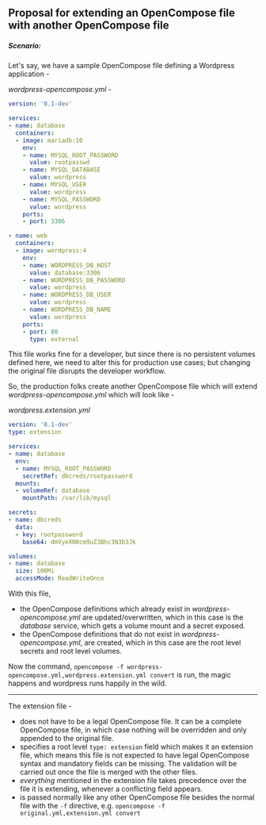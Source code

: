 ## Proposal for extending an OpenCompose file with another OpenCompose file

##### Scenario:

Let's say, we have a sample OpenCompose file defining a Wordpress application -

_wordpress-opencompose.yml_ -
```yaml
version: '0.1-dev'

services:
- name: database
  containers:
  - image: mariadb:10
    env:
    - name: MYSQL_ROOT_PASSWORD
      value: rootpasswd
    - name: MYSQL_DATABASE
      value: wordpress
    - name: MYSQL_USER
      value: wordpress
    - name: MYSQL_PASSWORD
      value: wordpress
    ports:
    - port: 3306

- name: web
  containers:
  - image: wordpress:4
    env:
    - name: WORDPRESS_DB_HOST
      value: database:3306
    - name: WORDPRESS_DB_PASSWORD
      value: wordpress
    - name: WORDPRESS_DB_USER
      value: wordpress
    - name: WORDPRESS_DB_NAME
      value: wordpress
    ports:
    - port: 80
      type: external
```

This file works fine for a developer, but since there is no persistent volumes defined here, we need to alter this for production use cases; but changing the original file disrupts the developer workflow.

So, the production folks create another OpenCompose file which will extend _wordpress-opencompose.yml_ which will look like -

_wordpress.extension.yml_

```yaml
version: '0.1-dev'
type: extension

services:
- name: database
  env:
  - name: MYSQL_ROOT_PASSWORD
    secretRef: dbcreds/rootpassword
  mounts:
  - volumeRef: database
    mountPath: /var/lib/mysql

secrets:
- name: dbcreds
  data:
  - key: rootpassword
    base64: dmVyeXN0cm9uZ3Bhc3N3b3Jk

volumes:
- name: database
  size: 100Mi
  accessMode: ReadWriteOnce
```

With this file,
- the OpenCompose definitions which already exist in _wordpress-opencompose.yml_ are updated/overwritten, which in this case is the _database_ service, which gets a volume mount and a secret exposed.
- the OpenCompose definitions that do not exist in _wordpress-opencompose.yml_, are created, which in this case are the root level secrets and root level volumes.

Now the command, `opencompose -f wordpress-opencompose.yml,wordpress.extension.yml convert` is run, the magic happens and wordpress runs happily in the wild.

---

The extension file -
- does not have to be a legal OpenCompose file. It can be a complete OpenCompose file, in which case nothing will be overridden and only appended to the original file.
- specifies a root level `type: extension` field which makes it an extension file, which means this file is not expected to have legal OpenCompose syntax and mandatory fields can be missing. The validation will be carried out once the file is merged with the other files.
- _everything_ mentioned in the extension file takes precedence over the file it is extending, whenever a conflicting field appears.
- is passed normally like any other OpenCompose file besides the normal file with the `-f` directive, e.g. `opencompose -f original.yml,extension.yml convert`
